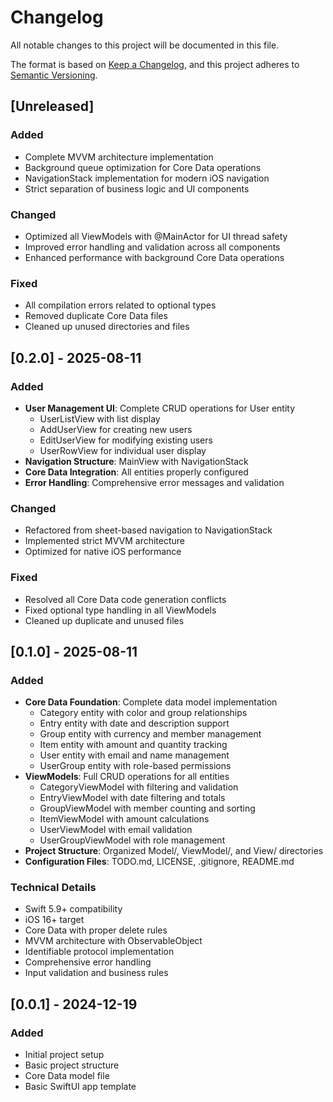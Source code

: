 # Changelog

All notable changes to this project will be documented in this file.

The format is based on [Keep a Changelog](https://keepachangelog.com/en/1.0.0/),
and this project adheres to [Semantic Versioning](https://semver.org/spec/v2.0.0.html).

## [Unreleased]

### Added
- Complete MVVM architecture implementation
- Background queue optimization for Core Data operations
- NavigationStack implementation for modern iOS navigation
- Strict separation of business logic and UI components

### Changed
- Optimized all ViewModels with @MainActor for UI thread safety
- Improved error handling and validation across all components
- Enhanced performance with background Core Data operations

### Fixed
- All compilation errors related to optional types
- Removed duplicate Core Data files
- Cleaned up unused directories and files

## [0.2.0] - 2025-08-11

### Added
- **User Management UI**: Complete CRUD operations for User entity
  - UserListView with list display
  - AddUserView for creating new users
  - EditUserView for modifying existing users
  - UserRowView for individual user display
- **Navigation Structure**: MainView with NavigationStack
- **Core Data Integration**: All entities properly configured
- **Error Handling**: Comprehensive error messages and validation

### Changed
- Refactored from sheet-based navigation to NavigationStack
- Implemented strict MVVM architecture
- Optimized for native iOS performance

### Fixed
- Resolved all Core Data code generation conflicts
- Fixed optional type handling in all ViewModels
- Cleaned up duplicate and unused files

## [0.1.0] - 2025-08-11

### Added
- **Core Data Foundation**: Complete data model implementation
  - Category entity with color and group relationships
  - Entry entity with date and description support
  - Group entity with currency and member management
  - Item entity with amount and quantity tracking
  - User entity with email and name management
  - UserGroup entity with role-based permissions
- **ViewModels**: Full CRUD operations for all entities
  - CategoryViewModel with filtering and validation
  - EntryViewModel with date filtering and totals
  - GroupViewModel with member counting and sorting
  - ItemViewModel with amount calculations
  - UserViewModel with email validation
  - UserGroupViewModel with role management
- **Project Structure**: Organized Model/, ViewModel/, and View/ directories
- **Configuration Files**: TODO.md, LICENSE, .gitignore, README.md

### Technical Details
- Swift 5.9+ compatibility
- iOS 16+ target
- Core Data with proper delete rules
- MVVM architecture with ObservableObject
- Identifiable protocol implementation
- Comprehensive error handling
- Input validation and business rules

## [0.0.1] - 2024-12-19

### Added
- Initial project setup
- Basic project structure
- Core Data model file
- Basic SwiftUI app template
